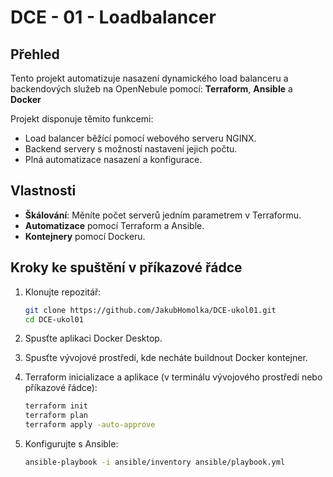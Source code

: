 # DCE - 01 - Loadbalancer

## Přehled
Tento projekt automatizuje nasazení dynamického load balanceru a backendových služeb na OpenNebule pomocí: **Terraform**, **Ansible** a **Docker**

Projekt disponuje těmito funkcemi:
- Load balancer běžící pomocí webového serveru NGINX.
- Backend servery s možností nastavení jejich počtu.
- Plná automatizace nasazení a konfigurace.

## Vlastnosti
- **Škálování**: Měníte počet serverů jedním parametrem v Terraformu.
- **Automatizace** pomocí Terraform a Ansible.
- **Kontejnery** pomocí Dockeru.

## Kroky ke spuštění v příkazové řádce
1. Klonujte repozitář:
   ```bash
   git clone https://github.com/JakubHomolka/DCE-ukol01.git
   cd DCE-ukol01
   ```

2. Spusťte aplikaci Docker Desktop.

3. Spusťte vývojové prostředí, kde necháte buildnout Docker kontejner.

4. Terraform inicializace a aplikace (v terminálu vývojového prostředí nebo příkazové řádce):
    ```bash
    terraform init
    terraform plan
    terraform apply -auto-approve
    ``` 

5. Konfigurujte s Ansible:
    ```bash
    ansible-playbook -i ansible/inventory ansible/playbook.yml
    ```
